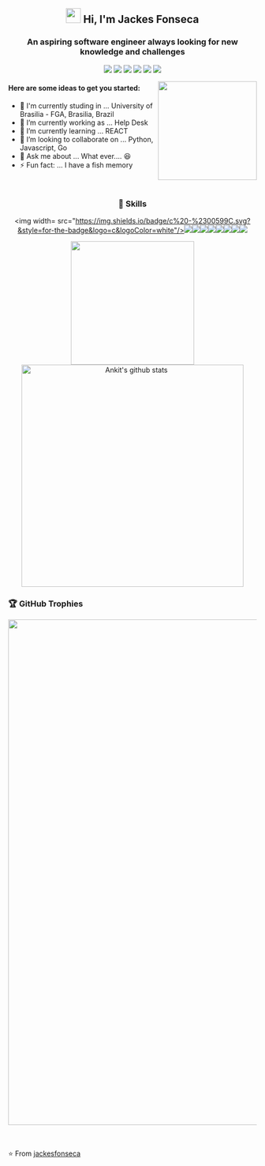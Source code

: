 <div align="center">

<h2><img src="https://raw.githubusercontent.com/iampavangandhi/iampavangandhi/master/gifs/Hi.gif" width="30px"> Hi, I'm Jackes Fonseca </h2>

<h3> An aspiring software engineer always looking for new knowledge and challenges </h3>
  
[<img src="https://img.shields.io/badge/twitter-%231DA1F2.svg?&style=for-the-badge&logo=twitter&logoColor=white" />](https://twitter.com/jackesfonseca) [<img src="https://img.shields.io/badge/linkedin-%230077B5.svg?&style=for-the-badge&logo=linkedin&logoColor=white" />](https://www.linkedin.com/in/jackes-fonseca-711015152/) [<img src = "https://img.shields.io/badge/instagram-%23E4405F.svg?&style=for-the-badge&logo=instagram&logoColor=white">](https://www.instagram.com/jackes_fonseca/) [<img  src="https://img.shields.io/badge/github-%23100000.svg?&style=for-the-badge&logo=github&logoColor=white&link=mailto:https://github.com/lucianosz7">](https://github.com/jackesfonseca) [<img src="https://img.shields.io/badge/gitlab-%23330f63.svg?&style=for-the-badge&logo=gitlab&logoColor=white">](https://gitlab.com/JackesFonseca) [<img src="https://img.shields.io/badge/Microsoft%20Outlook-0078D4?logo=microsoft-outlook&logoColor=white&style=for-the-badge">](mailto:190030291@aluno.unb.br.com?subject=Hello%20again)


<img align='right' src='https://user-images.githubusercontent.com/53023400/154770896-7cbf514b-38c2-4bc4-a489-d13548ce5fb2.gif' width='200"'>
<div align="left">
  
  <h4>Here are some ideas to get you started:</h4>
  
  - :school: I'm currently studing in ... University of Brasilia - FGA, Brasilia, Brazil
- 🔭 I’m currently working as ... Help Desk
- 🌱 I’m currently learning ... REACT
- 👯 I’m looking to collaborate on ... Python, Javascript, Go
- 💬 Ask me about ... What ever.... :laughing:
- ⚡ Fun fact: ... I have a fish memory
<br/>
</div>
  
<h3>🚀 Skills</h3>
  
  <img width= src="https://img.shields.io/badge/c%20-%2300599C.svg?&style=for-the-badge&logo=c&logoColor=white"/><img src="https://img.shields.io/badge/java-%23ED8B00.svg?&style=for-the-badge&logo=java&logoColor=white"/><img src="https://img.shields.io/badge/python%20-%2314354C.svg?&style=for-the-badge&logo=python&logoColor=white"/><img src="https://img.shields.io/badge/html5%20-%23E34F26.svg?&style=for-the-badge&logo=html5&logoColor=white"/><img src="https://img.shields.io/badge/css3%20-%231572B6.svg?&style=for-the-badge&logo=css3&logoColor=white"/><img src="https://img.shields.io/badge/javascript-%23F7DF1E.svg?&style=for-the-badge&logo=javascript&logoColor=black"/><img src="https://img.shields.io/badge/markdown-%23000000.svg?&style=for-the-badge&logo=markdown&logoColor=white"/><img src="https://img.shields.io/badge/Flask-000000?style=for-the-badge&logo=flask&logoColor=white"><img src="https://img.shields.io/badge/Docker-2CA5E0?style=for-the-badge&logo=docker&logoColor=white">
  
<a href="https://github.com/jackesfonseca">
  <img width="250" align="center" src="https://github-readme-stats.vercel.app/api/top-langs/?username=jackesfonseca&theme=dracula">
</a>
  <a href="https://github.com/jackesfonseca">
 <img width="450" align="center" src="https://github-readme-stats.vercel.app/api?username=jackesfonseca&show_icons=true&theme=dracula&line_height=30" alt="Ankit's github stats"/>
</a>
</div>


<h3>🏆 GitHub Trophies</h3>

<img align='center' src='https://github-profile-trophy.vercel.app/?username=jackesfonseca&theme=dracula&margin-w=15&margin-h=15' width='1024"'>


<br><br>
⭐️ From [jackesfonseca](https://github.com/jackesfonseca)

